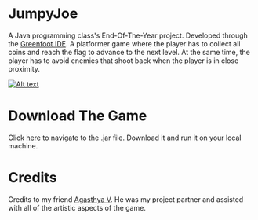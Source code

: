 # JumpyJoe
A Java programming class's End-Of-The-Year project. Developed through the [Greenfoot IDE](https://www.greenfoot.org/home). A platformer game where the player has to collect all coins and reach the flag to advance to the next level. At the same time, the player has to avoid enemies that shoot back when the player is in close proximity.

[![Alt text](https://img.youtube.com/vi/VID/0.jpg)](https://youtu.be/0gJ5QLE--xI)

# Download The Game
Click [here](https://github.com/RivasCVA/JumpyJoe/blob/master/Platformer.jar) to navigate to the .jar file. Download it and run it on your local machine.

# Credits
Credits to my friend [Agasthya V](https://www.instagram.com/brown.soundd/). He was my project partner and assisted with all of the artistic aspects of the game.
